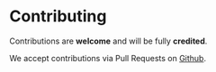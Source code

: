 # Contributing

Contributions are **welcome** and will be fully **credited**.

We accept contributions via Pull Requests on [Github](https://github.com/jhanley-com/SayHello).
